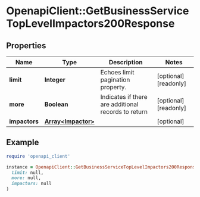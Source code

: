# OpenapiClient::GetBusinessServiceTopLevelImpactors200Response

## Properties

| Name | Type | Description | Notes |
| ---- | ---- | ----------- | ----- |
| **limit** | **Integer** | Echoes limit pagination property. | [optional][readonly] |
| **more** | **Boolean** | Indicates if there are additional records to return | [optional][readonly] |
| **impactors** | [**Array&lt;Impactor&gt;**](Impactor.md) |  | [optional] |

## Example

```ruby
require 'openapi_client'

instance = OpenapiClient::GetBusinessServiceTopLevelImpactors200Response.new(
  limit: null,
  more: null,
  impactors: null
)
```

